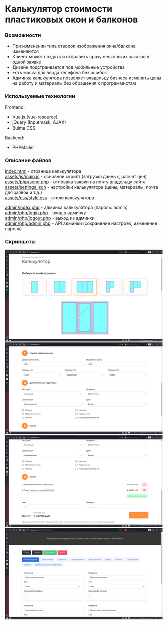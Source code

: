 # Калькулятор стоимости пластиковых окон и балконов

### Возможности
- При изменении типа створок изображения окна/балкона изменяются 
- Клиент может создать и отправить сразу нескольких заказов в одной заявке
- Дизайн подстраивается под мобильные устройства
- Есть маска для ввода телефона без ошибок
- Админка калькулятора позволяет владельцу бизнеса изменять цены на работу и материалы без обращения к программистам

### Используемые технологии
Frontend:
- Vue.js (vue-resource)
- jQuery (Inputmask, AJAX)
- Bulma CSS

Backend:
- PHPMailer

### Описание файлов
[index.html](https://github.com/Ivankaz/kalkuljator-okon/blob/main/index.html) - страница калькулятора\
[assets/js/main.js](https://github.com/Ivankaz/kalkuljator-okon/blob/main/assets/js/main.js) - основной скрипт (загрузка данных, расчет цен)\
[assets/php/send.php](https://github.com/Ivankaz/kalkuljator-okon/blob/main/assets/php/send.php) - отправка заявки на почту владельцу сайта\
[assets/settings.json](https://github.com/Ivankaz/kalkuljator-okon/blob/main/assets/settings.json) - настройки калькулятора (цены, материалы, почта для заявок и т.д.)\
[assets/css/style.css](https://github.com/Ivankaz/kalkuljator-okon/blob/main/assets/css/style.css) - стили калькулятора

[admin/index.php](https://github.com/Ivankaz/kalkuljator-okon/blob/main/admin/index.php) - админка калькулятора (пароль: admin)\
[admin/php/login.php](https://github.com/Ivankaz/kalkuljator-okon/blob/main/admin/php/login.php) - вход в админку\
[admin/php/logout.php](https://github.com/Ivankaz/kalkuljator-okon/blob/main/admin/php/logout.php) - выход из админки\
[admin/php/admin.php](https://github.com/Ivankaz/kalkuljator-okon/blob/main/admin/php/admin.php) - API админки (сохранение настроек, изменение пароля)

### Скриншоты
![Калькулятор 1](https://github.com/Ivankaz/kalkuljator-okon/blob/main/screenshots/%D0%9A%D0%B0%D0%BB%D1%8C%D0%BA%D1%83%D0%BB%D1%8F%D1%82%D0%BE%D1%80%201.png)
![Калькулятор 2](https://github.com/Ivankaz/kalkuljator-okon/blob/main/screenshots/%D0%9A%D0%B0%D0%BB%D1%8C%D0%BA%D1%83%D0%BB%D1%8F%D1%82%D0%BE%D1%80%202.png)
![Калькулятор 3](https://github.com/Ivankaz/kalkuljator-okon/blob/main/screenshots/%D0%9A%D0%B0%D0%BB%D1%8C%D0%BA%D1%83%D0%BB%D1%8F%D1%82%D0%BE%D1%80%203.png)
![Админка калькулятора](https://github.com/Ivankaz/kalkuljator-okon/blob/main/screenshots/%D0%90%D0%B4%D0%BC%D0%B8%D0%BD%D0%BA%D0%B0.png)
